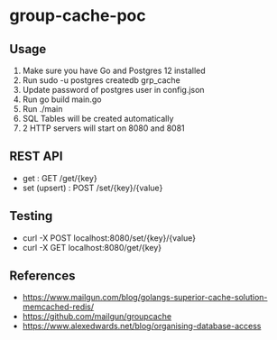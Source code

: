 # group-cache-poc

## Usage

1. Make sure you have Go and Postgres 12 installed
2. Run sudo -u postgres createdb grp_cache
3. Update password of postgres user in config.json
4. Run go build main.go
5. Run ./main
6. SQL Tables will be created automatically
7. 2 HTTP servers will start on 8080 and 8081

## REST API
* get          : GET /get/{key}
* set (upsert) : POST /set/{key}/{value}

## Testing
* curl -X POST localhost:8080/set/{key}/{value}
* curl -X GET localhost:8080/get/{key}

## References
* https://www.mailgun.com/blog/golangs-superior-cache-solution-memcached-redis/
* https://github.com/mailgun/groupcache
* https://www.alexedwards.net/blog/organising-database-access
